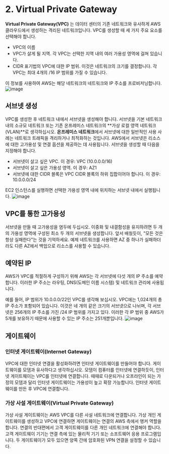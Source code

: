 # 2. Virtual Private Gateway

**Virtual Private Gateway(VPC)** 는 데이터 센터의 기존 네트워크와 유사하게 AWS 클라우드에서 생성하는 격리된 네트워크입니다. VPC를 생성할 때 세 가지 주요 요소를 선택해야 합니다.

* VPC의 이름
* VPC가 살게 될 지역. 각 VPC는 선택한 지역 내의 여러 가용성 영역에 걸쳐 있습니다.
* CIDR 표기법의 VPC에 대한 IP 범위. 이것은 네트워크의 크기를 결정합니다. 각 VPC는 최대 4개의 /16 IP 범위를 가질 수 있습니다.

이 정보를 사용하여 AWS는 해당 네트워크의 네트워크와 IP 주소를 프로비저닝합니다.
![image](https://github.com/user-attachments/assets/79ca2cfe-464f-42ed-a6c7-6ac586d4e1dd)



## 서브넷 생성
VPC를 생성한 후 네트워크 내에서 서브넷을 생성해야 합니다. 서브넷을 기본 네트워크 내의 소규모 네트워크 또는 기존 온프레미스 네트워크의 **가상 로컬 영역 네트워크(VLAN)**로 생각하십시오. **온프레미스 네트워크**에서 서브넷에 대한 일반적인 사용 사례는 네트워크 트래픽을 격리하거나 최적화하는 것입니다. AWS에서 서브넷은 리소스에 대한 고가용성 및 연결 옵션을 제공하는 데 사용됩니다.
서브넷을 생성할 때 다음을 지정해야 합니다.

* 서브넷이 살고 싶은 VPC. 이 경우: VPC (10.0.0.0/16)
* 서브넷이 살고 싶은 가용성 영역. 이 경우: AZ1
* 서브넷에 대한 CIDR 블록은 VPC CIDR 블록의 하위 집합이어야 합니다. 이 경우: 10.0.0.0/24

EC2 인스턴스를 실행하면 선택한 가용성 영역 내에 위치하는 서브넷 내에서 실행됩니다.
![image](https://github.com/user-attachments/assets/c1b4c679-fb88-4f89-86d8-f6736c52c226)


## VPC를 통한 고가용성
서브넷을 만들 때 고가용성을 염두에 두십시오. 이중화 및 내결함성을 유지하려면 두 개의 가용성 영역에 구성된 최소 두 개의 서브넷을 생성합니다. 앞서 배웠듯이, "모든 것은 항상 실패한다"는 것을 기억하세요. 예제 네트워크를 사용하면 AZ 중 하나가 실패하더라도 다른 AZ에서 백업으로 리소스를 사용할 수 있습니다.

## 예약된 IP
AWS가 VPC를 적절하게 구성하기 위해 AWS는 각 서브넷에 다섯 개의 IP 주소를 예약합니다. 이러한 IP 주소는 라우팅, DNS(도메인 이름 시스템) 및 네트워크 관리에 사용됩니다.

예를 들어, IP 범위가 10.0.0.0/22인 VPC를 생각해 보십시오. VPC에는 1,024개의 총 IP 주소가 포함되어 있습니다. 이것은 네 개의 같은 크기의 서브넷으로 나뉘며, 각 서브넷은 256개의 IP 주소를 가진 /24 IP 범위를 가지고 있다. 이러한 각 IP 범위 중 AWS가 5개를 보유하기 때문에 사용할 수 있는 IP 주소는 251개뿐입니다.
![image](https://github.com/user-attachments/assets/dc3393a1-6f37-4b6e-ade7-445fa92818dd)


## 게이트웨이

### 인터넷 게이트웨이(Internet Gateway)

VPC에 대한 인터넷 연결을 활성화하려면 인터넷 게이트웨이를 만들어야 합니다. 게이트웨이를 모뎀과 유사하다고 생각하십시오. 모뎀이 컴퓨터를 인터넷에 연결하듯이, 인터넷 게이트웨이는 VPC를 인터넷에 연결합니다. 때때로 다운되거나 오프라인이 되는 가정의 모뎀과 달리 인터넷 게이트웨이는 가용성이 높고 확장 가능합니다. 인터넷 게이트웨이를 만든 후 VPC에 연결합니다.

### 가상 사설 게이트웨이(Virtual Private Gateway)

가상 사설 게이트웨이는 AWS VPC를 다른 사설 네트워크에 연결합니다. 가상 개인 게이트웨이를 생성하고 VPC에 연결하면 게이트웨이는 연결의 AWS 측에서 앵커 역할을 합니다. 연결의 반대편에서 고객 게이트웨이를 다른 개인 네트워크에 연결해야 합니다. 고객 게이트웨이 기기는 연결 측에 있는 물리적 기기 또는 소프트웨어 응용 프로그램입니다. 두 게이트웨이가 모두 있으면 양쪽 간에 암호화된 VPN 연결을 설정할 수 있습니다.
